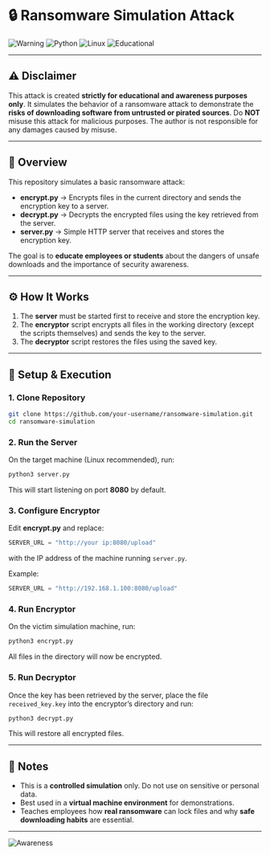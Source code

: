 # 🔒 Ransomware Simulation Attack

![Warning](https://img.shields.io/badge/Security-Awareness-red?style=for-the-badge\&logo=hackaday)
![Python](https://img.shields.io/badge/Python-3.x-blue?style=for-the-badge\&logo=python)
![Linux](https://img.shields.io/badge/Linux-Compatible-yellow?style=for-the-badge\&logo=linux)
![Educational](https://img.shields.io/badge/Use-Educational-green?style=for-the-badge\&logo=bookstack)

---

## ⚠️ Disclaimer

This attack is created **strictly for educational and awareness purposes only**. It simulates the behavior of a ransomware attack to demonstrate the **risks of downloading software from untrusted or pirated sources**. Do **NOT** misuse this attack for malicious purposes. The author is not responsible for any damages caused by misuse.

---

## 📝 Overview

This repository simulates a basic ransomware attack:

* **encrypt.py** → Encrypts files in the current directory and sends the encryption key to a server.
* **decrypt.py** → Decrypts the encrypted files using the key retrieved from the server.
* **server.py** → Simple HTTP server that receives and stores the encryption key.

The goal is to **educate employees or students** about the dangers of unsafe downloads and the importance of security awareness.

---

## ⚙️ How It Works

1. The **server** must be started first to receive and store the encryption key.
2. The **encryptor** script encrypts all files in the working directory (except the scripts themselves) and sends the key to the server.
3. The **decryptor** script restores the files using the saved key.

---

## 🚀 Setup & Execution

### 1. Clone Repository

```bash
git clone https://github.com/your-username/ransomware-simulation.git
cd ransomware-simulation
```

### 2. Run the Server

On the target machine (Linux recommended), run:

```bash
python3 server.py
```

This will start listening on port **8080** by default.

### 3. Configure Encryptor

Edit **encrypt.py** and replace:

```python
SERVER_URL = "http://your ip:8080/upload"
```

with the IP address of the machine running `server.py`.

Example:

```python
SERVER_URL = "http://192.168.1.100:8080/upload"
```

### 4. Run Encryptor

On the victim simulation machine, run:

```bash
python3 encrypt.py
```

All files in the directory will now be encrypted.

### 5. Run Decryptor

Once the key has been retrieved by the server, place the file `received_key.key` into the encryptor’s directory and run:

```bash
python3 decrypt.py
```

This will restore all encrypted files.

---

## 📌 Notes

* This is a **controlled simulation** only. Do not use on sensitive or personal data.
* Best used in a **virtual machine environment** for demonstrations.
* Teaches employees how **real ransomware** can lock files and why **safe downloading habits** are essential.

---

![Awareness](https://img.shields.io/badge/Cybersecurity-Awareness-orange?style=for-the-badge\&logo=shield)
